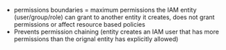 - permissions boundaries = maximum permissions the IAM entity (user/group/role) can grant to another entity it creates, does not grant permissions or affect resource based policies 
- Prevents permission chaining (entity creates an IAM user that has more permissions than the orignal entity has explicitly allowed)